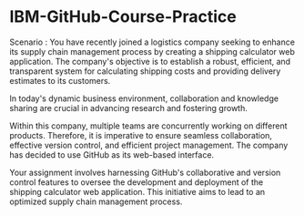 # IBM-GitHub-Course-Practice


Scenario :
You have recently joined a logistics company seeking to enhance its supply chain management process by creating a shipping calculator web application. The company's objective is to establish a robust, efficient, and transparent system for calculating shipping costs and providing delivery estimates to its customers.

In today's dynamic business environment, collaboration and knowledge sharing are crucial in advancing research and fostering growth.

Within this company, multiple teams are concurrently working on different products. Therefore, it is imperative to ensure seamless collaboration, effective version control, and efficient project management. The company has decided to use GitHub as its web-based interface.

Your assignment involves harnessing GitHub's collaborative and version control features to oversee the development and deployment of the shipping calculator web application. This initiative aims to lead to an optimized supply chain management process.
